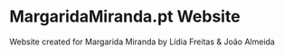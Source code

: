 
# MargaridaMiranda.pt Website

Website created for Margarida Miranda by Lídia Freitas & João Almeida
